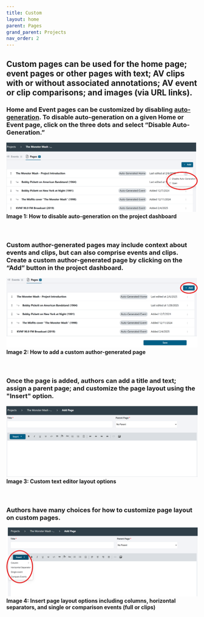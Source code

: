 ```yaml
---
title: Custom
layout: home
parent: Pages
grand_parent: Projects
nav_order: 2
---
```


## Custom pages can be used for the home page; event pages or other pages with text; AV clips with or without associated annotations; AV event or clip comparisons; and images (via URL links).

### Home and Event pages can be customized by disabling [auto-generation](https://avannotate.github.io/documentation/pages/auto/). To disable auto-generation on a given Home or Event page, click on the three dots and select “Disable Auto-Generation.” <br>
![Image 1: How to disable auto-generation on the project dashboard](../assets/customimage1.png)
**Image 1: How to disable auto-generation on the project dashboard**
<br>
<br>
<br>

### Custom author-generated pages may include context about events and clips, but can also comprise events and clips. Create a custom author-generated page by clicking on the “Add” button in the project dashboard.<br>
![Image 2: How to add a custom author-generated page](../assets/customimage2.png) 
**Image 2: How to add a custom author-generated page**
<br>
<br>
<br>

### Once the page is added, authors can add a title and text; assign a parent page; and customize the page layout using the "Insert" option.<br>
![Image 3: Custom text editor layout options](../assets/customimage3.png) 
**Image 3: Custom text editor layout options**
<br>
<br>
<br>

### Authors have many choices for how to customize page layout on custom pages.<br> 
![Image 4: Insert page layout options including columns, horizontal separators, and single or comparison events (full or clips)](../assets/customimage4.png)
**Image 4: Insert page layout options including columns, horizontal separators, and single or comparison events (full or clips)**
<br>
<br>
<br>
